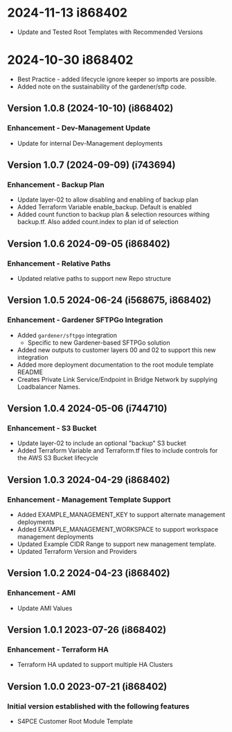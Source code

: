 # 2024-11-13 i868402
* Update and Tested Root Templates with Recommended Versions

# 2024-10-30 i868402
* Best Practice - added lifecycle ignore keeper so imports are possible.
* Added note on the sustainability of the gardener/sftp code.

## Version 1.0.8 (2024-10-10) (i868402)
### Enhancement - Dev-Management Update
* Update for internal Dev-Management deployments

## Version 1.0.7 (2024-09-09) (i743694)
### Enhancement - Backup Plan
* Update layer-02 to allow disabling and enabling of backup plan
* Added Terraform Variable enable_backup. Default is enabled
* Added count function to backup plan & selection resources withing backup.tf. Also added count.index to plan id of selection

## Version 1.0.6 2024-09-05 (i868402)
### Enhancement - Relative Paths
* Updated relative paths to support new Repo structure

## Version 1.0.5 2024-06-24 (i568675, i868402)
### Enhancement - Gardener SFTPGo Integration
* Added `gardener/sftpgo` integration
  * Specific to new Gardener-based SFTPGo solution
* Added new outputs to customer layers 00 and 02 to support this new integration
* Added more deployment documentation to the root module template README
* Creates Private Link Service/Endpoint in Bridge Network by supplying Loadbalancer Names.

## Version 1.0.4 2024-05-06 (i744710)
### Enhancement - S3 Bucket
* Update layer-02 to include an optional "backup" S3 bucket
* Added Terraform Variable and Terraform.tf files to include controls for the AWS S3 Bucket lifecycle

## Version 1.0.3 2024-04-29 (i868402)
### Enhancement - Management Template Support
* Added EXAMPLE_MANAGEMENT_KEY to support alternate management deployments
* Added EXAMPLE_MANAGEMENT_WORKSPACE to support workspace management deployments
* Updated Example CIDR Range to support new management template.
* Updated Terraform Version and Providers

## Version 1.0.2 2024-04-23 (i868402)
### Enhancement - AMI
* Update AMI Values

## Version 1.0.1 2023-07-26 (i868402)
### Enhancement - Terraform HA
* Terraform HA updated to support multiple HA Clusters

## Version 1.0.0 2023-07-21 (i868402)
### Initial version established with the following features
* S4PCE Customer Root Module Template
